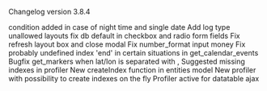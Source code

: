Changelog version 3.8.4
 
condition added in case of night time and single date
Add log type unallowed layouts
fix db default in checkbox and radio form fields
Fix refresh layout box and close modal
Fix number_format input money
Fix probably undefined index 'end' in certain situations in get_calendar_events
Bugfix get_markers when lat/lon is separated with ,
Suggested missing indexes in profiler
New createIndex function in entities model
New profiler with possibility to create indexes on the fly
Profiler active for datatable ajax

